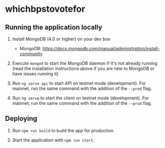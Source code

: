 # whichbpstovotefor

## Running the application locally

1. Install MongoDB (4.0 or higher) on your dev box

    * MongoDB: https://docs.mongodb.com/manual/administration/install-community

2. Execute `mongod` to start the MongoDB daemon if it's not already running (read the installation instructions above if you are new to MongoDB or have issues running it)

3. Run `ng serve api` to start API on testnet mode (development). For mainnet, run the same command with the addition of the `--prod` flag. 

4. Run `ng serve` to start the client on testnet mode (development). For mainnet, run the same command with the addition of the `--prod` flag.

## Deploying

1. Run `npm run build` to build the app for production.

2. Start the application with `npm run start`.